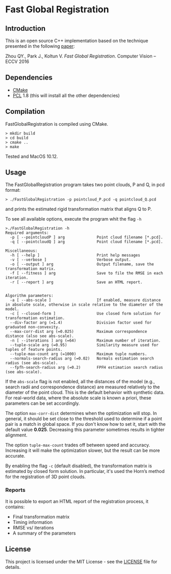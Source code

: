 # Fast Global Registration

## Introduction

This is an open source C++ implementation based on the technique presented in the following [paper](https://doi.org/10.1007/978-3-319-46475-6_47):

Zhou QY., Park J., Koltun V. *Fast Global Registration*. Computer Vision – ECCV 2016

## Dependencies
* [CMake](https://cmake.org/)
* [PCL](http://pointclouds.org) 1.8 (this will install all the other dependencies)


## Compilation

FastGlobalRegistration is compiled using CMake. 

```
> mkdir build
> cd build
> cmake ..
> make
```

Tested and MacOS 10.12.


## Usage

The FastGlobalRegistration program takes two point clouds, P and Q, in pcd format:

```
> ./FastGlobalRegistration -p pointcloud_P.pcd -q pointcloud_Q.pcd
```

and prints the estimated rigid transformation matrix that aligns Q to P.

To see all available options, execute the program whit the flag `-h` 

```
>./FastGlobalRegistration -h
Required arguments:
  -p [ --pointcloudP ] arg              Point cloud filename [*.pcd].
  -q [ --pointcloudQ ] arg              Point cloud filename [*.pcd].

Miscellaneous:
  -h [ --help ]                         Print help messages
  -v [ --verbose ]                      Verbose output.
  -o [ --output ] arg                   Output filename, save the transformation matrix.
  -f [ --fitness ] arg                  Save to file the RMSE in each iteration.
  -r [ --report ] arg                   Save an HTML report.


Algorithm parameters:
  -a [ --abs-scale ]                    If enabled, measure distance in absolute scale, otherwise in scale relative to the diameter of the model.
  -c [ --closed-form ]                  Use closed form solution for transformation estimation.
  --div-factor arg (=1.4)               Division factor used for graduated non-convexity.
  --max-corr-dist arg (=0.025)          Maximum correspondence distance (also see abs-scale).
  -n [ --iterations ] arg (=64)         Maximum number of iteration.
  --tuple-scale arg (=0.95)             Similarity measure used for tuples of feature points.
  --tuple-max-count arg (=1000)         Maximum tuple numbers.
  --normals-search-radius arg (=0.02)   Normals estimation search radius (see abs-scale).
  --fpfh-search-radius arg (=0.2)       FPFH estimation search radius (see abs-scale).
```

If the `abs-scale` flag is not enabled, all the distances of the model (e.g., search radii and correspondence distance) are measured relatively to the diameter of the point cloud. This is the default behavior with synthetic data. For real-world data, where the absolute scale is known a priori, these parameters can be set accordingly.

The option `max-corr-dist` determines when the optimization will stop. In general, it should be set close to the threshold used to determine if a point pair is a match in global space. If you don't know how to set it, start with the default value **0.025**. Decreasing this parameter sometimes results in tighter alignment.

The option `tuple-max-count` trades off between speed and accuracy. Increasing it will make the optimization slower, but the result can be more accurate.

By enabling the flag `-c` (default disabled), the transformation matrix is estimated by closed form solution. In particular, it's used the Horn’s method for the registration of 3D point clouds.

### Reports
It is possible to export an HTML report of the registration process, it contains:

* Final transformation matrix
* Timing information
* RMSE vs/ iterations
* A summary of the parameters 

## License

This project is licensed under the MIT License - see the [LICENSE](LICENSE.md) file for details.

